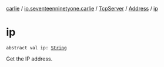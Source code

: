 [carlie](../../../index.md) / [io.seventeenninetyone.carlie](../../index.md) / [TcpServer](../index.md) / [Address](index.md) / [ip](./ip.md)

# ip

`abstract val ip: `[`String`](https://kotlinlang.org/api/latest/jvm/stdlib/kotlin/-string/index.html)

Get the IP address.

